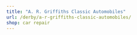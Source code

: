 ```yaml
---
title: "A. R. Griffiths Classic Automobiles"
url: /derby/a-r-griffiths-classic-automobiles/
shop: car repair
---
```


